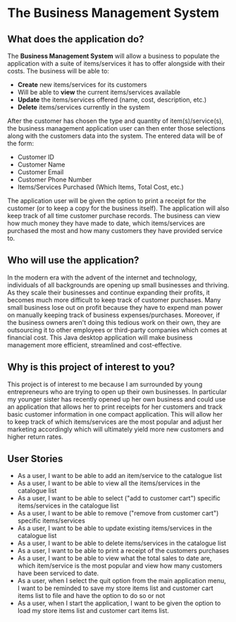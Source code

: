# The Business Management System

## What does the application do?

The **Business Management System** will allow a business to populate the application with a suite of items/services it has to offer alongside with their costs. The business will be able to:
- **Create** new items/services for its customers
- Will be able to **view** the current items/services available
- **Update** the items/services offered (name, cost, description, etc.)
- **Delete** items/services currently in the system

After the customer has chosen the type and quantity of item(s)/service(s), the business management application user can then enter those selections along with the customers data into the system. The entered data will be of the form:
- Customer ID
- Customer Name
- Customer Email
- Customer Phone Number
- Items/Services Purchased (Which Items, Total Cost, etc.)

The application user will be given the option to print a receipt for the customer (or to keep a copy for the business itself).
The application will also keep track of all time customer purchase records. The business can view how much money they have made to date, which items/services are purchased the most and how many customers they have provided service to.

## Who will use the application?
In the modern era with the advent of the internet and technology, individuals of all backgrounds are opening up small businesses and thriving. As they scale their businesses and continue expanding their profits, it becomes much more difficult to keep track of customer purchases. Many small business lose out on profit because they have to expend man power on manually keeping track of business expenses/purchases. Moreover, if the business owners aren't doing this tedious work on their own, they are outsourcing it to other employees or third-party companies which comes at financial cost. This Java desktop application will make business management more efficient, streamlined and cost-effective.

## Why is this project of interest to you?
This project is of interest to me because I am surrounded by young entrepreneurs who are trying to open up their own businesses. In particular my younger sister has recently opened up her own business and could use an application that allows her to print receipts for her customers and track basic customer information in one compact application. This will allow her to keep track of which items/services are the most popular and adjust her marketing accordingly which will ultimately yield more new customers and higher return rates.

## User Stories
- As a user, I want to be able to add an item/service to the catalogue list
- As a user, I want to be able to view all the items/services in the catalogue list
- As a user, I want to be able to select ("add to customer cart") specific items/services in the catalogue list
- As a user, I want to be able to remove ("remove from customer cart") specific items/services
- As a user, I want to be able to update existing items/services in the catalogue list
- As a user, I want to be able to delete items/services in the catalogue list
- As a user, I want to be able to print a receipt of the customers purchases
- As a user, I want to be able to view what the total sales to date are, which item/service is the most popular and view how many customers have been serviced to date.
- As a user, when I select the quit option from the main application menu, I want to be reminded to save my store items list and customer cart items list to file and have the option to do so or not
- As a user, when I start the application, I want to be given the option to load my store items list and customer cart items list.

